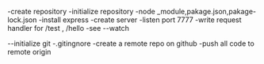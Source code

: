 -create repository
-initialize repository
-node _module,pakage.json,pakage-lock.json
-install express
-create server
-listen port 7777
-write request handler for /test , /hello
-see --watch


--initialize git
-.gitingnore
-create  a remote repo on github
-push all code to remote origin